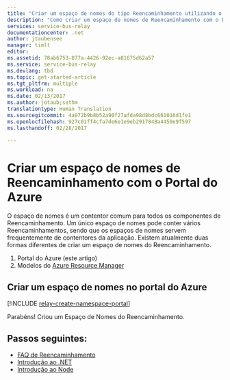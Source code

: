 ```yaml
---
title: "Criar um espaço de nomes do tipo Reencaminhamento utilizando o Portal do Azure | Microsoft Docs"
description: "Como criar um espaço de nomes de Reencaminhamento com o Portal do Azure."
services: service-bus-relay
documentationcenter: .net
author: jtaubensee
manager: timlt
editor: 
ms.assetid: 78ab6753-877a-4426-92ec-a81675d62a57
ms.service: service-bus-relay
ms.devlang: tbd
ms.topic: get-started-article
ms.tgt_pltfrm: multiple
ms.workload: na
ms.date: 02/13/2017
ms.author: jotaub;sethm
translationtype: Human Translation
ms.sourcegitcommit: 4a972b9b8b52a90f27afda98d8bdc661016d1fe1
ms.openlocfilehash: 927c01ff4cfa7de6e1e9eb2917848a4450e9f597
ms.lasthandoff: 02/28/2017

---
```


# <a name="create-a-relay-namespace-using-the-azure-portal"></a>Criar um espaço de nomes de Reencaminhamento com o Portal do Azure
O espaço de nomes é um contentor comum para todos os componentes de Reencaminhamento. Um único espaço de nomes pode conter vários Reencaminhamentos, sendo que os espaços de nomes servem frequentemente de contentores da aplicação. Existem atualmente duas formas diferentes de criar um espaço de nomes do Reencaminhamento.

1. Portal do Azure (este artigo)
2. Modelos do [Azure Resource Manager](../azure-resource-manager/resource-group-overview.md)

## <a name="create-a-namespace-in-the-azure-portal"></a>Criar um espaço de nomes no portal do Azure
[!INCLUDE [relay-create-namespace-portal](../../includes/relay-create-namespace-portal.md)]

Parabéns! Criou um Espaço de Nomes do Reencaminhamento.

## <a name="next-steps"></a>Passos seguintes:
* [FAQ de Reencaminhamento](relay-faq.md)
* [Introdução ao .NET](relay-hybrid-connections-dotnet-get-started.md)
* [Introdução ao Node](relay-hybrid-connections-node-get-started.md)


